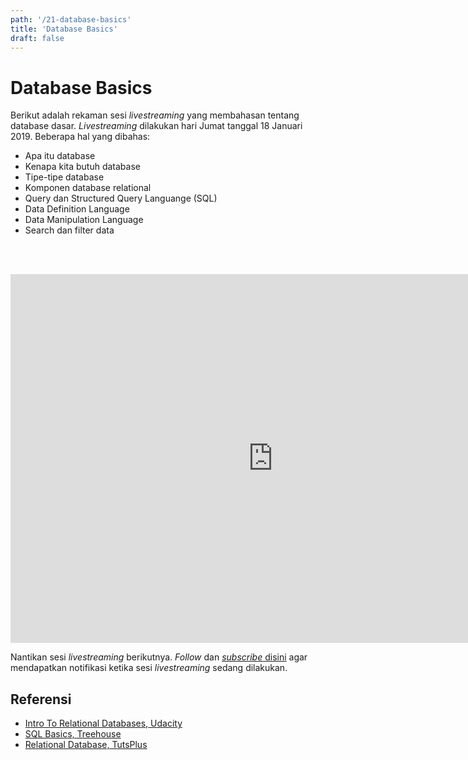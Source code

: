 ```yaml
---
path: '/21-database-basics'
title: 'Database Basics'
draft: false
---
```


# Database Basics

Berikut adalah rekaman sesi _livestreaming_ yang membahasan tentang database dasar. _Livestreaming_ dilakukan hari Jumat tanggal 18 Januari 2019. Beberapa hal yang dibahas:

* Apa itu database
* Kenapa kita butuh database
* Tipe-tipe database
* Komponen database relational
* Query dan Structured Query Languange (SQL)
* Data Definition Language
* Data Manipulation Language
* Search dan filter data

<br /><br />

<iframe width="840" height="590" src="https://www.youtube.com/embed/bzRKKWlFwD0" frameborder="0" allowfullscreen></iframe>

Nantikan sesi _livestreaming_ berikutnya. _Follow_ dan [_subscribe_ disini](https://www.youtube.com/channel/UCHhAlFGFCGgIusQkQIqJLYw?view_as=subscriber&sub_confirmation=1)  agar mendapatkan notifikasi ketika sesi _livestreaming_ sedang dilakukan.

## Referensi

* [ Intro To Relational Databases, Udacity ]( https://www.udacity.com/course/intro-to-relational-databases--ud197 )
* [ SQL Basics, Treehouse ]( https://teamtreehouse.com/library/sql-basics )
* [ Relational Database, TutsPlus ]( https://code.tutsplus.com/courses/relational-databases )

